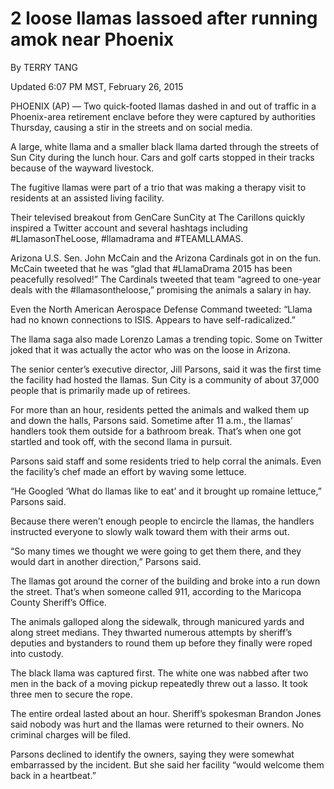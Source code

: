 # 2 loose llamas lassoed after running amok near Phoenix

By TERRY TANG

Updated 6:07 PM MST, February 26, 2015

PHOENIX (AP) — Two quick-footed llamas dashed in and out of traffic in a Phoenix-area retirement enclave before they were captured by authorities Thursday, causing a stir in the streets and on social media.

A large, white llama and a smaller black llama darted through the streets of Sun City during the lunch hour. Cars and golf carts stopped in their tracks because of the wayward livestock.

The fugitive llamas were part of a trio that was making a therapy visit to residents at an assisted living facility.

Their televised breakout from GenCare SunCity at The Carillons quickly inspired a Twitter account and several hashtags including #LlamasonTheLoose, #llamadrama and #TEAMLLAMAS.

Arizona U.S. Sen. John McCain and the Arizona Cardinals got in on the fun. McCain tweeted that he was “glad that #LlamaDrama 2015 has been peacefully resolved!” The Cardinals tweeted that team “agreed to one-year deals with the #llamasontheloose,” promising the animals a salary in hay.

Even the North American Aerospace Defense Command tweeted: “Llama had no known connections to ISIS. Appears to have self-radicalized.”

The llama saga also made Lorenzo Lamas a trending topic. Some on Twitter joked that it was actually the actor who was on the loose in Arizona.

The senior center’s executive director, Jill Parsons, said it was the first time the facility had hosted the llamas. Sun City is a community of about 37,000 people that is primarily made up of retirees.

For more than an hour, residents petted the animals and walked them up and down the halls, Parsons said. Sometime after 11 a.m., the llamas’ handlers took them outside for a bathroom break. That’s when one got startled and took off, with the second llama in pursuit.

Parsons said staff and some residents tried to help corral the animals. Even the facility’s chef made an effort by waving some lettuce.

“He Googled ‘What do llamas like to eat’ and it brought up romaine lettuce,” Parsons said.

Because there weren’t enough people to encircle the llamas, the handlers instructed everyone to slowly walk toward them with their arms out.

“So many times we thought we were going to get them there, and they would dart in another direction,” Parsons said.

The llamas got around the corner of the building and broke into a run down the street. That’s when someone called 911, according to the Maricopa County Sheriff’s Office.

The animals galloped along the sidewalk, through manicured yards and along street medians. They thwarted numerous attempts by sheriff’s deputies and bystanders to round them up before they finally were roped into custody.

The black llama was captured first. The white one was nabbed after two men in the back of a moving pickup repeatedly threw out a lasso. It took three men to secure the rope.

The entire ordeal lasted about an hour. Sheriff’s spokesman Brandon Jones said nobody was hurt and the llamas were returned to their owners. No criminal charges will be filed.

Parsons declined to identify the owners, saying they were somewhat embarrassed by the incident. But she said her facility “would welcome them back in a heartbeat.”

